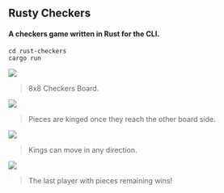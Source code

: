 ## Rusty Checkers

#### A checkers game written in Rust for the CLI.

```
cd rust-checkers
cargo run
```

![](https://i.imgur.com/CRaPVYW.png)

> 8x8 Checkers Board.

![](https://i.imgur.com/RYYEjwo.png)

> Pieces are kinged once they reach the other board side.

![](https://i.imgur.com/qWtMnO7.png)

> Kings can move in any direction.

![](https://i.imgur.com/czA0qGl.png)

> The last player with pieces remaining wins!
